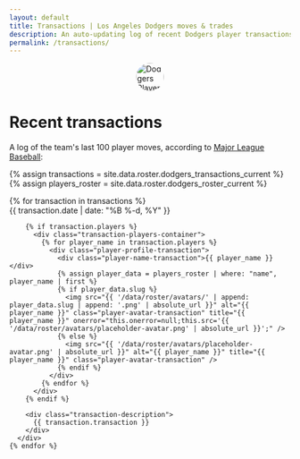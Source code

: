 ```yaml
---
layout: default
title: Transactions | Los Angeles Dodgers moves & trades
description: An auto-updating log of recent Dodgers player transactions.
permalink: /transactions/
---
```


<div class="container">
  <div class="minimal-header">
  <img src="{{ '/data/roster/avatars/placeholder-avatar.png' | absolute_url }}" alt="Dodgers Player" style="width: 50px; height: 50px; display: block; margin: 0 auto 20px auto; border-radius: 50%;" />
    <h1 class="minimal-headline">Recent transactions</h1>
    <p class="minimal-subhead">A log of the team's last 100 player moves, according to <a href="https://www.mlb.com/dodgers/roster/transactions">Major League Baseball</a>: </p>
  </div>

  {% assign transactions = site.data.roster.dodgers_transactions_current %}
  {% assign players_roster = site.data.roster.dodgers_roster_current %}

  <div class="transactions-grid">
    {% for transaction in transactions %}
      <div class="stat-card transaction-card">
        <div class="transaction-date">{{ transaction.date | date: "%B %-d, %Y" }}</div>

        {% if transaction.players %}
          <div class="transaction-players-container">
            {% for player_name in transaction.players %}
              <div class="player-profile-transaction">
                <div class="player-name-transaction">{{ player_name }}</div>
                {% assign player_data = players_roster | where: "name", player_name | first %}
                {% if player_data.slug %}
                  <img src="{{ '/data/roster/avatars/' | append: player_data.slug | append: '.png' | absolute_url }}" alt="{{ player_name }}" class="player-avatar-transaction" title="{{ player_name }}" onerror="this.onerror=null;this.src='{{ '/data/roster/avatars/placeholder-avatar.png' | absolute_url }}';" />
                {% else %}
                  <img src="{{ '/data/roster/avatars/placeholder-avatar.png' | absolute_url }}" alt="{{ player_name }}" title="{{ player_name }}" class="player-avatar-transaction" />
                {% endif %}
              </div>
            {% endfor %}
          </div>
        {% endif %}

        <div class="transaction-description">
          {{ transaction.transaction }}
        </div>
      </div>
    {% endfor %}
  </div>
</div> 